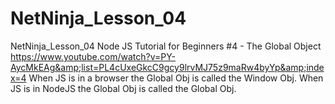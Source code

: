 # NetNinja_Lesson_04
NetNinja_Lesson_04  Node JS Tutorial for Beginners #4 - The Global Object  https://www.youtube.com/watch?v=PY-AycMkEAg&amp;list=PL4cUxeGkcC9gcy9lrvMJ75z9maRw4byYp&amp;index=4  When JS is in a browser the  Global Obj is called the Window Obj. When JS is in NodeJS the Global Obj  is called the Global Obj.
